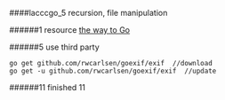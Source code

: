 ####lacccgo_5
recursion, file manipulation

######1
resource
[the way to Go](https://sites.google.com/site/thewaytogo2012/Downhome/Topic3)

######5
use third party
```
go get github.com/rwcarlsen/goexif/exif  //download
go get -u github.com/rwcarlsen/goexif/exif  //update
```
######11
finished 11